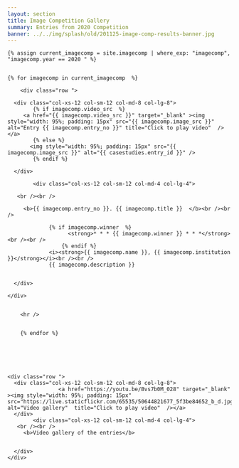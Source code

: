 ```yaml
---
layout: section
title: Image Competition Gallery
summary: Entries from 2020 Competition
banner: ../../img/splash/old/201125-image-comp-results-banner.jpg
---
```



<section id="service">
  <div class="container">
	
    {% assign current_imagecomp = site.imagecomp | where_exp: "imagecomp", "imagecomp.year == 2020 " %}


    {% for imagecomp in current_imagecomp  %}
	
		<div class="row ">	

      <div class="col-xs-12 col-sm-12 col-md-8 col-lg-8">
			{% if imagecomp.video_src  %}
         <a href="{{ imagecomp.video_src }}" target="_blank" ><img style="width: 95%; padding: 15px" src="{{ imagecomp.image_src }}" alt="Entry {{ imagecomp.entry_no }}" title="Click to play video"  /></a>
			{% else %}
	       <img style="width: 95%; padding: 15px" src="{{ imagecomp.image_src }}" alt="{{ casestudies.entry_id }}" />
			{% endif %}
			
      </div>
			
			<div class="col-xs-12 col-sm-12 col-md-4 col-lg-4">
        
       <br /><br />
  
  		 <b>{{ imagecomp.entry_no }}. {{ imagecomp.title }}  </b><br /><br />
			 
			     {% if imagecomp.winner  %}
					   <strong>* * * {{ imagecomp.winner }} * * *</strong><br /><br />
					 {% endif %}
			     <i><strong>{{ imagecomp.name }}, {{ imagecomp.institution }}</strong></i><br /><br /> 
  		 		 {{ imagecomp.description }}
 

      </div>
			
    </div>	
	
	
		<hr />
		
		
		{% endfor %}
		



	
		
    <div class="row ">	
      <div class="col-xs-12 col-sm-12 col-md-8 col-lg-8">
					<a href="https://youtu.be/Bvs7b0M_028" target="_blank" ><img style="width: 95%; padding: 15px" src="https://live.staticflickr.com/65535/50644821677_5f3be84652_b_d.jpg" alt="Video gallery"  title="Click to play video"  /></a>
      </div>		
			<div class="col-xs-12 col-sm-12 col-md-4 col-lg-4">     
       <br /><br />
  		 <b>Video gallery of the entries</b> 


      </div>			
    </div>	
		
		
			
		
  </div>
</section>

